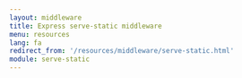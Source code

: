 ```yaml
---
layout: middleware
title: Express serve-static middleware
menu: resources
lang: fa
redirect_from: '/resources/middleware/serve-static.html'
module: serve-static
---
```

